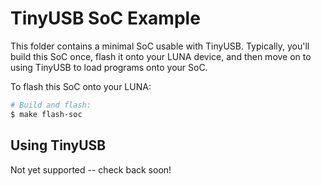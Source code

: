# TinyUSB SoC Example

This folder contains a minimal SoC usable with TinyUSB. Typically, you'll build this SoC once, flash it
onto your LUNA device, and then move on to using TinyUSB to load programs onto your SoC.

To flash this SoC onto your LUNA:

```sh
# Build and flash:
$ make flash-soc
```

## Using TinyUSB

Not yet supported -- check back soon!
